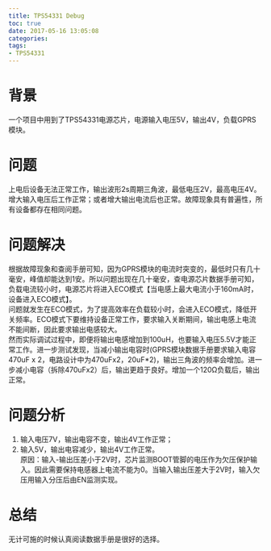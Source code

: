 ```yaml
---
title: TPS54331 Debug
toc: true
date: 2017-05-16 13:05:08
categories:
tags: 
- TPS54331
---
```


# 背景
一个项目中用到了TPS54331电源芯片，电源输入电压5V，输出4V，负载GPRS模块。

# 问题
上电后设备无法正常工作，输出波形2s周期三角波，最低电压2V，最高电压4V。增大输入电压后工作正常；或者增大输出电流后也正常。故障现象具有普遍性，所有设备都存在相同问题。

# 问题解决
根据故障现象和查阅手册可知，因为GPRS模块的电流时突变的，最低时只有几十毫安，峰值却能达到1安。所以问题出现在几十毫安，查电源芯片数据手册可知，负载电流较小时，电源芯片将进入ECO模式【当电感上最大电流小于160mA时，设备进入ECO模式】。  
问题就发生在ECO模式，为了提高效率在负载较小时，会进入ECO模式，降低开关频率。ECO模式下要维持设备正常工作，要求输入关断期间，输出电感上电流不能间断，因此要求输出电感较大。  
然而实际调试过程中，即便将输出电感增加到100uH，也要输入电压5.5V才能正常工作。进一步测试发现，当减小输出电容时(GPRS模块数据手册要求输入电容470uF x 2，电路设计中为470uFx2，20uF*2)，输出三角波的频率会增加。进一步减小电容（拆除470uFx2）后，输出更趋于良好。增加一个120Ω负载后，输出正常。

# 问题分析
1. 输入电压7V，输出电容不变，输出4V工作正常；  
2. 输入5V，输出电容减少，输出4V工作正常。  
原因：输入-输出压差小于2V时，芯片监测BOOT管脚的电压作为欠压保护输入。因此需要保持电感器上电流不能为0。当输入输出压差大于2V时，输入欠压用输入分压后由EN监测实现。

# 总结
无计可施的时候认真阅读数据手册是很好的选择。

